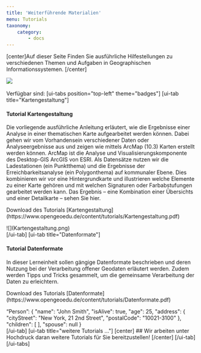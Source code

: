 ```yaml
---
title: 'Weiterführende Materialien'
menu: Tutorials
taxonomy:
    category:
        - docs
---
```


[center]Auf dieser Seite Finden Sie ausführliche Hilfestellungen zu verschiedenen Themen und Aufgaben in Geographischen Informationssystemen.
[/center]

![](/images/tutorial.png)

Verfügbar sind:
[ui-tabs position="top-left" theme="badges"]
[ui-tab title="Kartengestaltung"]

  <div class="row align-items-center">
    <div class="col-sm-9">
      <h4>Tutorial Kartengestaltung</h4
      <p class="text-justify">Die vorliegende ausführliche Anleitung erläutert, wie die Ergebnisse einer Analyse in einer thematischen Karte aufgearbeitet werden können. Dabei gehen wir vom Vorhandensein verschiedener Daten oder Analyseergebnisse aus und zeigen wie mittels ArcMap (10.3) Karten erstellt werden können. ArcMap ist die Analyse und Visualisierungskomponente des Desktop-GIS ArcGIS von ESRI. Als Datensätze nutzen wir die Ladestationen (ein Punktthema) und die Ergebnisse der Erreichbarkeitsanalyse (ein Polygonthema) auf kommunaler Ebene. Dies kombinieren wir vor eine Hintergrundkarte und illustrieren welche Elemente zu einer Karte gehören und mit welchen Signaturen oder Farbabstufungen gearbeitet werden kann.
      Das Ergebnis – eine Kombination einer Übersichts und einer Detailkarte – sehen Sie hier.
      </p>
      <p markdown="1">Download des Tutorials [Kartengestaltung](https://www.opengeoedu.de/content/tutorials/Kartengestaltung.pdf)</p>
    </div>
    <div class="col-sm-3" markdown="1">![](Kartengestaltung.png)</div>
  </div>
[/ui-tab]
[ui-tab title="Datenformate"]

  <div class="row align-items-center">
    <div class="col-sm-6">
      <h4>Tutorial Datenformate</h4>
      <p class="text-justify">
      In dieser Lerneinheit sollen gängige Datenformate beschrieben und deren Nutzung bei der Verarbeitung offener Geodaten erläutert werden. Zudem werden Tipps und Tricks gesammelt, um die gemeinsame Verarbeitung der Daten zu erleichtern.
      </p>
      <p markdown="1">Download des Tutorials [Datenformate](https://www.opengeoedu.de/content/tutorials/Datenformate.pdf)</p>
    </div>
    <div class="col-sm-6" markdown="1">
    “Person”: {
      "name": "John Smith",
      "isAlive": true,
      "age": 25,
      "address": {
        "cityStreet": "New York, 21 2nd Street",
        "postalCode": "10021-3100"
        },
        "children": [ ],
        "spouse": null
    }
</div>
  </div>
[/ui-tab]
[ui-tab title="weitere Tutorials ..."]
[center]
## Wir arbeiten unter Hochdruck daran weitere Tutorials für Sie bereitzustellen!
[/center]
[/ui-tab]
[/ui-tabs]
